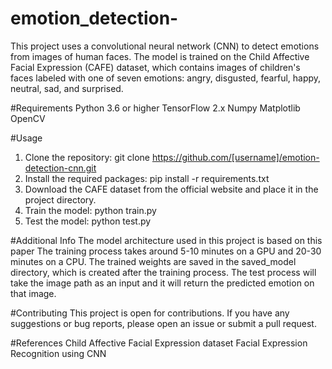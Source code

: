 # emotion_detection-

This project uses a convolutional neural network (CNN) to detect emotions from images of human faces. The model is trained on the Child Affective Facial Expression (CAFE) dataset, which contains images of children's faces labeled with one of seven emotions: angry, disgusted, fearful, happy, neutral, sad, and surprised.

#Requirements
Python 3.6 or higher
TensorFlow 2.x
Numpy
Matplotlib
OpenCV

#Usage
1. Clone the repository: git clone https://github.com/[username]/emotion-detection-cnn.git
2. Install the required packages: pip install -r requirements.txt
3. Download the CAFE dataset from the official website and place it in the project directory.
4. Train the model: python train.py
5. Test the model: python test.py

#Additional Info
The model architecture used in this project is based on this paper
The training process takes around 5-10 minutes on a GPU and 20-30 minutes on a CPU.
The trained weights are saved in the saved_model directory, which is created after the training process.
The test process will take the image path as an input and it will return the predicted emotion on that image.

#Contributing
This project is open for contributions. If you have any suggestions or bug reports, please open an issue or submit a pull request.

#References
Child Affective Facial Expression dataset
Facial Expression Recognition using CNN
